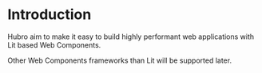# Introduction

Hubro aim to make it easy to build highly performant web applications with Lit based Web Components. 



Other Web Components frameworks than Lit will be supported later.